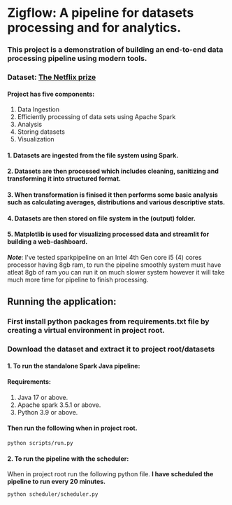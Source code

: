 # Zigflow: A pipeline for datasets processing and for analytics.

### This project is a demonstration of building an end-to-end data processing pipeline using modern tools.

### Dataset: [The Netflix prize](https://www.kaggle.com/datasets/netflix-inc/netflix-prize-data)

#### Project has five components:

1. Data Ingestion
2. Efficiently processing of data sets using Apache Spark
3. Analysis
4. Storing datasets
5. Visualization

#### 1. Datasets are ingested from the file system using Spark.

#### 2. Datasets are then processed which includes cleaning, sanitizing and transforming it into structured format.

#### 3. When transformation is finised it then performs some basic analysis such as calculating averages, distributions and various descriptive stats.

#### 4. Datasets are then stored on file system in the (output) folder.

#### 5. Matplotlib is used for visualizing processed data and streamlit for building a web-dashboard.

**_Note_**: I've tested sparkpipeline on an Intel 4th Gen core i5 (4) cores processor having 8gb ram, to run the pipeline smoothly system must have atleat 8gb of ram you can run it on much slower system however it will take much more time for pipeline to finish processing.

## Running the application:

### First install python packages from requirements.txt file by creating a virtual environment in project root.

### Download the dataset and extract it to project root/datasets

#### 1. To run the standalone Spark Java pipeline:

#### Requirements:

1. Java 17 or above.
2. Apache spark 3.5.1 or above.
3. Python 3.9 or above.

#### Then run the following when in project root.

```shell
python scripts/run.py
```

#### 2. To run the pipeline with the scheduler:

When in project root run the following python file.
**I have scheduled the pipeline to run every 20 minutes.**

```shell
python scheduler/scheduler.py
```

